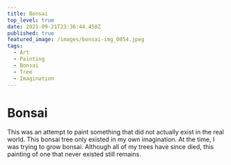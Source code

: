 ```yaml
---
title: Bonsai
top_level: true
date: 2021-09-21T23:36:44.458Z
published: true
featured_image: /images/bonsai-img_0054.jpeg
tags:
  - Art
  - Painting
  - Bonsai
  - Tree
  - Imagination
---
```

# Bonsai

This was an attempt to paint something that did not actually exist in the real world. This bonsai tree only existed in my own imagination. At the time, I was trying to grow bonsai. Although all of my trees have since died, this painting of one that never existed still remains.